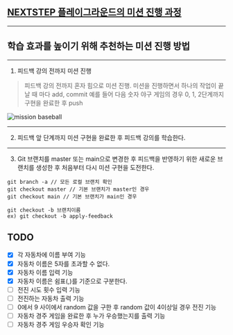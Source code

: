 ## [NEXTSTEP 플레이그라운드의 미션 진행 과정](https://github.com/next-step/nextstep-docs/blob/master/playground/README.md)

---
## 학습 효과를 높이기 위해 추천하는 미션 진행 방법

---
1. 피드백 강의 전까지 미션 진행 
> 피드백 강의 전까지 혼자 힘으로 미션 진행. 미션을 진행하면서 하나의 작업이 끝날 때 마다 add, commit
> 예를 들어 다음 숫자 야구 게임의 경우 0, 1, 2단계까지 구현을 완료한 후 push

![mission baseball](https://raw.githubusercontent.com/next-step/nextstep-docs/master/playground/images/mission_baseball.png)

---
2. 피드백 앞 단계까지 미션 구현을 완료한 후 피드백 강의를 학습한다.

---
3. Git 브랜치를 master 또는 main으로 변경한 후 피드백을 반영하기 위한 새로운 브랜치를 생성한 후 처음부터 다시 미션 구현을 도전한다.

```
git branch -a // 모든 로컬 브랜치 확인
git checkout master // 기본 브랜치가 master인 경우
git checkout main // 기본 브랜치가 main인 경우

git checkout -b 브랜치이름
ex) git checkout -b apply-feedback
```

## TODO
- [X] 각 자동차에 이름 부여 기능
- [X] 자동차 이름은 5자를 초과할 수 없다.
- [X] 자동차 이름 입력 기능
- [X] 자동차 이름은 쉼표(,)를 기준으로 구분한다.
- [ ] 전진 시도 횟수 입력 기능
- [ ] 전진하는 자동차 출력 기능
- [ ] 0에서 9 사이에서 random 값을 구한 후 random 값이 4이상일 경우 전진 기능
- [ ] 자동차 경주 게임을 완료한 후 누가 우승했는지를 출력 기능
- [ ] 자동차 경주 게임 우승자 확인 기능
